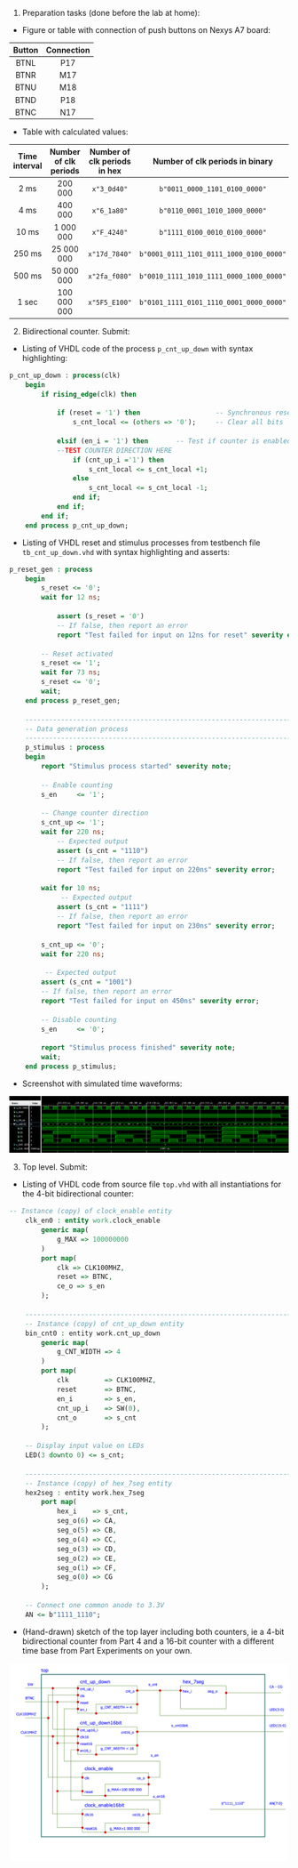 1. Preparation tasks (done before the lab at home):

* Figure or table with connection of push buttons on Nexys A7 board:

| **Button** | **Connection** |
| :----: | :----: |
| BTNL | P17 |
| BTNR | M17 |
| BTNU | M18 |
| BTND | P18 |
| BTNC | N17 |

* Table with calculated values:

| **Time interval** | **Number of clk periods** | **Number of clk periods in hex** | **Number of clk periods in binary** |
| :-: | :-: | :-: | :-: |
| 2&nbsp;ms | 200 000 | `x"3_0d40"` | `b"0011_0000_1101_0100_0000"` |
| 4&nbsp;ms |400 000|`x"6_1a80"`|`b"0110_0001_1010_1000_0000"`|
| 10&nbsp;ms |1 000 000|`x"F_4240"`|`b"1111_0100_0010_0100_0000"`|
| 250&nbsp;ms |25 000 000|`x"17d_7840"`|`b"0001_0111_1101_0111_1000_0100_0000"`|
| 500&nbsp;ms |50 000 000|`x"2fa_f080"`|`b"0010_1111_1010_1111_0000_1000_0000"`|
| 1&nbsp;sec | 100 000 000 | `x"5F5_E100"` | `b"0101_1111_0101_1110_0001_0000_0000"` |



2. Bidirectional counter. Submit:

* Listing of VHDL code of the process `p_cnt_up_down` with syntax highlighting: 
```vhdl
p_cnt_up_down : process(clk)
    begin
        if rising_edge(clk) then
        
            if (reset = '1') then               	-- Synchronous reset
                s_cnt_local <= (others => '0'); 	-- Clear all bits
    
            elsif (en_i = '1') then       -- Test if counter is enabled
			--TEST COUNTER DIRECTION HERE
                if (cnt_up_i ='1') then
                    s_cnt_local <= s_cnt_local +1;
                else
                    s_cnt_local <= s_cnt_local -1;
                end if;
            end if;
        end if;
    end process p_cnt_up_down;
```




* Listing of VHDL reset and stimulus processes from testbench file `tb_cnt_up_down.vhd` with syntax highlighting and asserts: 

```vhdl
p_reset_gen : process
    begin
        s_reset <= '0';
        wait for 12 ns;
        
            assert (s_reset = '0')
            -- If false, then report an error
            report "Test failed for input on 12ns for reset" severity error;
        
        -- Reset activated
        s_reset <= '1';
        wait for 73 ns;
        s_reset <= '0';
        wait;
    end process p_reset_gen;

    --------------------------------------------------------------------
    -- Data generation process
    --------------------------------------------------------------------
    p_stimulus : process
    begin
        report "Stimulus process started" severity note;

        -- Enable counting
        s_en     <= '1';
        
        -- Change counter direction
        s_cnt_up <= '1';
        wait for 220 ns;
            -- Expected output
            assert (s_cnt = "1110")
            -- If false, then report an error
            report "Test failed for input on 220ns" severity error;
        
        wait for 10 ns;
             -- Expected output
            assert (s_cnt = "1111")
            -- If false, then report an error
            report "Test failed for input on 230ns" severity error;
        
        s_cnt_up <= '0';
        wait for 220 ns;
        
         -- Expected output
        assert (s_cnt = "1001")
        -- If false, then report an error
        report "Test failed for input on 450ns" severity error;

        -- Disable counting
        s_en     <= '0';

        report "Stimulus process finished" severity note;
        wait;
    end process p_stimulus;
```



* Screenshot with simulated time waveforms: 

![Simulation_up_down_part1](Images/Simulation.png)



3. Top level. Submit:

* Listing of VHDL code from source file `top.vhd` with all instantiations for the 4-bit bidirectional counter: 
```vhdl
-- Instance (copy) of clock_enable entity
    clk_en0 : entity work.clock_enable
        generic map(
            g_MAX => 100000000
        )
        port map(
            clk => CLK100MHZ,
            reset => BTNC,
            ce_o => s_en
        );

    --------------------------------------------------------------------
    -- Instance (copy) of cnt_up_down entity
    bin_cnt0 : entity work.cnt_up_down
        generic map(
            g_CNT_WIDTH => 4
        )
        port map(
            clk         => CLK100MHZ,
            reset       => BTNC,
            en_i        => s_en,
            cnt_up_i    => SW(0),
            cnt_o       => s_cnt
        );

    -- Display input value on LEDs
    LED(3 downto 0) <= s_cnt;

    --------------------------------------------------------------------
    -- Instance (copy) of hex_7seg entity
    hex2seg : entity work.hex_7seg
        port map(
            hex_i    => s_cnt,
            seg_o(6) => CA,
            seg_o(5) => CB,
            seg_o(4) => CC,
            seg_o(3) => CD,
            seg_o(2) => CE,
            seg_o(1) => CF,
            seg_o(0) => CG
        );

    -- Connect one common anode to 3.3V
    AN <= b"1111_1110";
```

* (Hand-drawn) sketch of the top layer including both counters, ie a 4-bit bidirectional counter from Part 4 and a 16-bit counter with a different time base from Part Experiments on your own.

![top schema](Images/top.png)